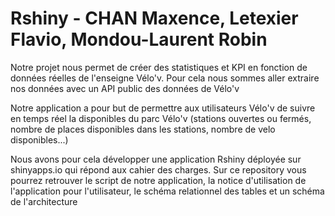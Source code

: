 # Rshiny - CHAN Maxence, Letexier Flavio, Mondou-Laurent Robin

Notre projet nous permet de créer des statistiques et KPI en fonction de données réelles de l'enseigne Vélo'v.
Pour cela nous sommes aller extraire nos données avec un API public des données de Vélo'v

Notre application a pour but de permettre aux utilisateurs Vélo'v de suivre en temps réel la disponibles du parc Vélo'v (stations ouvertes ou fermés, nombre de places disponibles dans les stations, nombre de velo disponibles...)

Nous avons pour cela développer une application Rshiny déployée sur shinyapps.io qui répond aux cahier des charges.
Sur ce repository vous pourrez retrouver le script de notre application, la notice d'utilisation de l'application pour l'utilisateur, le schéma relationnel des tables et un schéma de l'architecture

